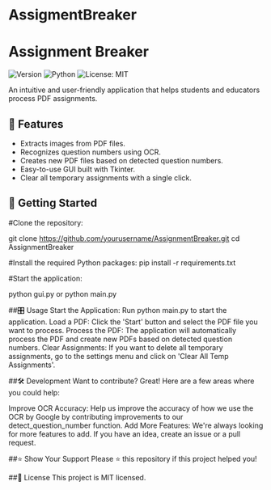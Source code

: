 # AssigmentBreaker
# Assignment Breaker

![Version](https://img.shields.io/badge/version-1.0.0-blue.svg?cacheSeconds=2592000)
![Python](https://img.shields.io/badge/python-3.6+-blue.svg)
![License: MIT](https://img.shields.io/badge/License-MIT-green.svg)

An intuitive and user-friendly application that helps students and educators process PDF assignments.

## 🚀 Features

- Extracts images from PDF files.
- Recognizes question numbers using OCR.
- Creates new PDF files based on detected question numbers.
- Easy-to-use GUI built with Tkinter.
- Clear all temporary assignments with a single click.

## 🏁 Getting Started

#Clone the repository:

git clone https://github.com/yourusername/AssignmentBreaker.git
cd AssignmentBreaker

#Install the required Python packages:
pip install -r requirements.txt

#Start the application:

python gui.py
or
python main.py

##🎛️ Usage
Start the Application: Run python main.py to start the application.
Load a PDF: Click the 'Start' button and select the PDF file you want to process.
Process the PDF: The application will automatically process the PDF and create new PDFs based on detected question numbers.
Clear Assignments: If you want to delete all temporary assignments, go to the settings menu and click on 'Clear All Temp Assignments'.

##🛠️ Development
Want to contribute? Great! Here are a few areas where you could help:

Improve OCR Accuracy: Help us improve the accuracy of how we use the OCR by Google by contributing improvements to our detect_question_number function.
Add More Features: We're always looking for more features to add. If you have an idea, create an issue or a pull request.

##⭐ Show Your Support
Please ⭐ this repository if this project helped you!

##📝 License
This project is MIT licensed.
